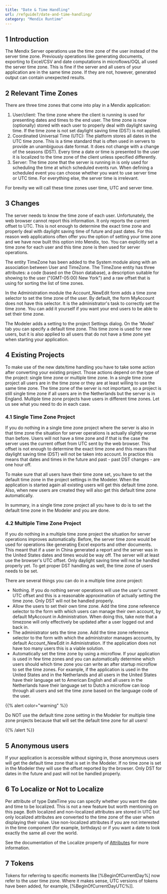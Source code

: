 ```yaml
---
title: "Date & Time Handling"
url: /refguide7/date-and-time-handling/
category: "Mendix Runtime"
---
```


## 1 Introduction

The Mendix Server operations use the time zone of the user instead of the server time zone. Previously operations like generating documents, exporting to Excel/CSV and date computations in microflows/OQL all used the server time zone. This is fine if the server and all users of your application are in the same time zone. If they are not, however, generated output can contain unexpected results.

## 2 Relevant Time Zones

There are three time zones that come into play in a Mendix application:

1. User/client: The time zone where the client is running is used for presenting dates and times to the end user. The time zone is now (optionally) stored with each user to properly deal with daylight saving time. If the time zone is not set daylight saving time (DST) is not applied.
2. Coordinated Universal Time (UTC): The platform stores all dates in the UTC time zone. This is a time standard that is often used in servers to provide an unambiguous date format. It does not change with a change of the seasons (DST). Every time a date or time is presented to the user it is localized to the time zone of the client unless specified differently.
3. Server: The time zone that the server is running in is only used for scheduling the time at which scheduled events run. When defining a scheduled event you can choose whether you want to use server time or UTC time. For everything else, the server time is irrelevant.

For brevity we will call these time zones user time, UTC and server time.

## 3 Changes

The server needs to know the time zone of each user. Unfortunately, the web browser cannot report this information. It only reports the current offset to UTC. This is not enough to determine the exact time zone and properly deal with daylight saving time of future and past dates. For this reason web applications often offer you the option of setting your time zone and we have now built this option into Mendix, too. You can explicitly set a time zone for each user and this time zone is then used for server operations.

The entity TimeZone has been added to the System module along with an association between User and TimeZone. The TimeZone entity has three attributes: a code (based on the Olson database), a description suitable for showing to the user ("(GMT-05:00) New York") and a raw offset that is using for sorting the list of time zones.

In the Administration module the Account_NewEdit form adds a time zone selector to set the time zone of the user. By default, the form MyAccount does not have this selector. It is the administrator's task to correctly set the time zone. You can add it yourself if you want your end users to be able to set their time zone.

The Modeler adds a setting to the project Settings dialog. On the 'Model' tab you can specify a default time zone. This time zone is used for new users, but it is also applied to all users that do not have a time zone yet when starting your application.

## 4 Existing Projects

To make use of the new date/time handling you have to take some action after converting your existing project. Those actions depend on the type of the project: single time zone or multiple time zone. In a single time zone project all users are in the time zone or they are at least willing to use the same time zone. The time zone of the server is not important, so a project is still single time zone if all users are in the Netherlands but the server is in England. Multiple time zone projects have users in different time zones. Let us see what you need to do in each case.

### 4.1 Single Time Zone Project

If you do nothing in a single time zone project where the server is also in that time zone the situation for server operations is actually slightly worse than before. Users will not have a time zone and if that is the case the server uses the current offset from UTC sent by the web browser. This offset is not enough to determine the exact time zone and this means that daylight saving time (DST) will not be taken into account. In practice this means that dates and times in the future and past - past DST changes - are one hour off.

To make sure that all users have their time zone set, you have to set the default time zone in the project settings in the Modeler. When the application is started again all existing users will get this default time zone. Also, when new users are created they will also get this default time zone automatically.

In summary, in a single time zone project all you have to do is to set the default time zone in the Modeler and you are done.

### 4.2 Multiple Time Zone Project

If you do nothing in a multiple time zone project the situation for server operations improves automatically. Before, the server time zone would be used for operations like generating Excel exports and other documents. This meant that if a user in China generated a report and the server was in the United States dates and times would be way off. The server will at least use the browser's UTC offset. Only daylight saving time will not be handled properly yet. To get proper DST handling as well, the time zone of users needs to be set.

There are several things you can do in a multiple time zone project:

* Nothing. If you do nothing server operations will use the user's current UTC offset and this is a reasonable approximation of actually setting the time zone. Only DST will not be handled properly.
* Allow the users to set their own time zone. Add the time zone reference selector to the form with which users can manage their own account, by default MyAccount in Administration. When doing this, take note that a timezone will only effectively be updated after a user logged out and back in.
* The administrator sets the time zone. Add the time zone reference selector to the form with which the administrator manages accounts, by default Account_NewEdit in Administration. If the application does not have too many users this is a viable solution.
* Automatically set the time zone by using a microflow. If your application is used in few time zones and you can automatically determine which users should which time zone you can write an after startup microflow to set the time zones. For example, if the application is used in the United States and in the Netherlands and all users in the United States have their language set to American English and all users in the Netherlands have their language set to Dutch a microflow can loop through all users and set the time zone based on the language code of the user.

{{% alert color="warning" %}}

Do NOT use the default time zone setting in the Modeler for multiple time zone projects because that will set the default time zone for all users!

{{% /alert %}}

## 5 Anonymous users

If your application is accessible without signing in, those anonymous users will get the default time zone that is set in the Modeler. If no time zone is set in the Modeler they will use the offset reported by the browser. Only DST for dates in the future and past will not be handled properly.

## 6 To Localize or Not to Localize

Per attribute of type DateTime you can specify whether you want the date and time to be localized. This is not a new feature but worth mentioning on this page. Both localized and non-localized attributes are stored in UTC but only localized attributes are converted to the time zone of the user when displaying their value. Use non-localized attributes if you are not interested in the time component (for example, birthdays) or if you want a date to look exactly the same all over the world.

See the documentation of the Localize property of [Attributes](/refguide7/attributes/) for more information.

## 7 Tokens

Tokens for referring to specific moments like [%BeginOfCurrentDay%] now refer to the user time zone. Where it makes sense, UTC versions of tokens have been added, for example, [%BeginOfCurrentDayUTC%]].

